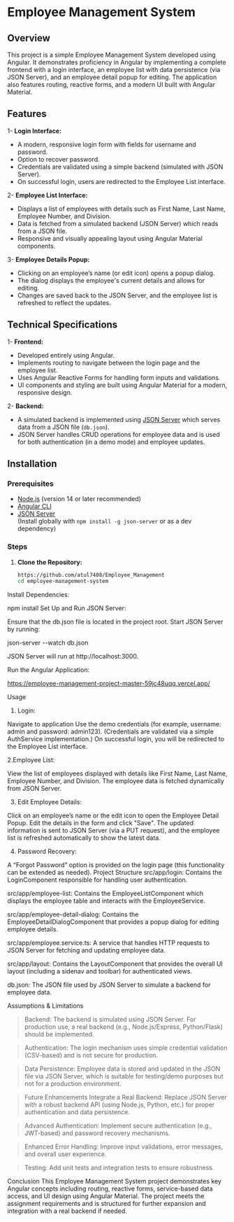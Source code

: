 # Employee Management System

## Overview

This project is a simple Employee Management System developed using Angular. It demonstrates proficiency in Angular by implementing a complete frontend with a login interface, an employee list with data persistence (via JSON Server), and an employee detail popup for editing. The application also features routing, reactive forms, and a modern UI built with Angular Material.

## Features

1- **Login Interface:**  
  - A modern, responsive login form with fields for username and password.
  - Option to recover password.
  - Credentials are validated using a simple backend (simulated with JSON Server).
  - On successful login, users are redirected to the Employee List interface.

2- **Employee List Interface:**  
  - Displays a list of employees with details such as First Name, Last Name, Employee Number, and Division.
  - Data is fetched from a simulated backend (JSON Server) which reads from a JSON file.
  - Responsive and visually appealing layout using Angular Material components.

3- **Employee Details Popup:**  
  - Clicking on an employee’s name (or edit icon) opens a popup dialog.
  - The dialog displays the employee's current details and allows for editing.
  - Changes are saved back to the JSON Server, and the employee list is refreshed to reflect the updates.

## Technical Specifications

1- **Frontend:**
  - Developed entirely using Angular.
  - Implements routing to navigate between the login page and the employee list.
  - Uses Angular Reactive Forms for handling form inputs and validations.
  - UI components and styling are built using Angular Material for a modern, responsive design.

2- **Backend:**
  - A simulated backend is implemented using [JSON Server](https://github.com/typicode/json-server) which serves data from a JSON file (`db.json`).
  - JSON Server handles CRUD operations for employee data and is used for both authentication (in a demo mode) and employee updates.
  
## Installation

### Prerequisites

- [Node.js](https://nodejs.org/) (version 14 or later recommended)
- [Angular CLI](https://angular.io/cli)
- [JSON Server](https://github.com/typicode/json-server)  
  (Install globally with `npm install -g json-server` or as a dev dependency)

### Steps

1. **Clone the Repository:**

   ```bash
   https://github.com/atul7408/Employee_Management
   cd employee-management-system
Install Dependencies:

npm install
Set Up and Run JSON Server:

Ensure that the db.json file is located in the project root. 
Start JSON Server by running:

json-server --watch db.json

JSON Server will run at http://localhost:3000.

Run the Angular Application:

https://employee-management-project-master-59jc48uqq.vercel.app/


Usage
1. Login:

Navigate to application
Use the demo credentials (for example, username: admin and password: admin123).
(Credentials are validated via a simple AuthService implementation.)
On successful login, you will be redirected to the Employee List interface.

2.Employee List:

View the list of employees displayed with details like First Name, Last Name, Employee Number, and Division.
The employee data is fetched dynamically from JSON Server.

3. Edit Employee Details:

Click on an employee’s name or the edit icon to open the Employee Detail Popup.
Edit the details in the form and click "Save".
The updated information is sent to JSON Server (via a PUT request), and the employee list is refreshed automatically to show the latest data.

4. Password Recovery:

A “Forgot Password” option is provided on the login page (this functionality can be extended as needed).
Project Structure
src/app/login:
Contains the LoginComponent responsible for handling user authentication.

src/app/employee-list:
Contains the EmployeeListComponent which displays the employee table and interacts with the EmployeeService.

src/app/employee-detail-dialog:
Contains the EmployeeDetailDialogComponent that provides a popup dialog for editing employee details.

src/app/employee.service.ts:
A service that handles HTTP requests to JSON Server for fetching and updating employee data.

src/app/layout:
Contains the LayoutComponent that provides the overall UI layout (including a sidenav and toolbar) for authenticated views.

db.json:
The JSON file used by JSON Server to simulate a backend for employee data.

Assumptions & Limitations
> Backend:
The backend is simulated using JSON Server. For production use, a real backend (e.g., Node.js/Express, Python/Flask) should be implemented.

> Authentication:
The login mechanism uses simple credential validation (CSV-based) and is not secure for production.

> Data Persistence:
Employee data is stored and updated in the JSON file via JSON Server, which is suitable for testing/demo purposes but not for a production environment.

> Future Enhancements
Integrate a Real Backend:
Replace JSON Server with a robust backend API (using Node.js, Python, etc.) for proper authentication and data persistence.

> Advanced Authentication:
Implement secure authentication (e.g., JWT-based) and password recovery mechanisms.

> Enhanced Error Handling:
Improve input validations, error messages, and overall user experience.

> Testing:
Add unit tests and integration tests to ensure robustness.

Conclusion
This Employee Management System project demonstrates key Angular concepts including routing, reactive forms, service-based data access, and UI design using Angular Material. The project meets the assignment requirements and is structured for further expansion and integration with a real backend if needed.




